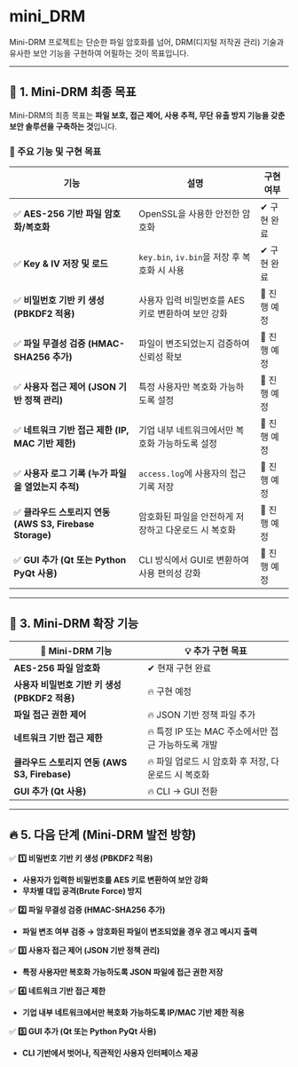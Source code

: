 # mini_DRM

Mini-DRM 프로젝트는 단순한 파일 암호화를 넘어, DRM(디지털 저작권 관리) 기술과 유사한 보안 기능을 구현하여 어필하는 것이 목표입니다.

---

## 🎯 1. Mini-DRM 최종 목표
Mini-DRM의 최종 목표는 **파일 보호, 접근 제어, 사용 추적, 무단 유출 방지 기능을 갖춘 보안 솔루션을 구축하는 것**입니다.

### 🔐 주요 기능 및 구현 목표
| 기능 | 설명 | 구현 여부 |
|------|------|----------|
| ✅ **AES-256 기반 파일 암호화/복호화** | OpenSSL을 사용한 안전한 암호화 | ✔ 구현 완료 |
| ✅ **Key & IV 저장 및 로드** | `key.bin`, `iv.bin`을 저장 후 복호화 시 사용 | ✔ 구현 완료 |
| ✅ **비밀번호 기반 키 생성 (PBKDF2 적용)** | 사용자 입력 비밀번호를 AES 키로 변환하여 보안 강화 | 🚧 진행 예정 |
| ✅ **파일 무결성 검증 (HMAC-SHA256 추가)** | 파일이 변조되었는지 검증하여 신뢰성 확보 | 🚧 진행 예정 |
| ✅ **사용자 접근 제어 (JSON 기반 정책 관리)** | 특정 사용자만 복호화 가능하도록 설정 | 🚧 진행 예정 |
| ✅ **네트워크 기반 접근 제한 (IP, MAC 기반 제한)** | 기업 내부 네트워크에서만 복호화 가능하도록 설정 | 🚧 진행 예정 |
| ✅ **사용자 로그 기록 (누가 파일을 열었는지 추적)** | `access.log`에 사용자의 접근 기록 저장 | 🚧 진행 예정 |
| ✅ **클라우드 스토리지 연동 (AWS S3, Firebase Storage)** | 암호화된 파일을 안전하게 저장하고 다운로드 시 복호화 | 🚧 진행 예정 |
| ✅ **GUI 추가 (Qt 또는 Python PyQt 사용)** | CLI 방식에서 GUI로 변환하여 사용 편의성 강화 | 🚧 진행 예정 |

---


## 🚀 3. Mini-DRM 확장 기능  
| 🚀 **Mini-DRM 기능** | 💡 **추가 구현 목표** |
|------------------|-----------------|
| **AES-256 파일 암호화** | ✔ 현재 구현 완료 |
| **사용자 비밀번호 기반 키 생성 (PBKDF2 적용)** | 🔥 구현 예정 |
| **파일 접근 권한 제어** | 🔥 JSON 기반 정책 파일 추가 |
| **네트워크 기반 접근 제한** | 🔥 특정 IP 또는 MAC 주소에서만 접근 가능하도록 개발 |
| **클라우드 스토리지 연동 (AWS S3, Firebase)** | 🔥 파일 업로드 시 암호화 후 저장, 다운로드 시 복호화 |
| **GUI 추가 (Qt 사용)** | 🔥 CLI → GUI 전환 |
---


## **🔥 5. 다음 단계 (Mini-DRM 발전 방향)**
✅ **1️⃣ 비밀번호 기반 키 생성 (PBKDF2 적용)**
   - **사용자가 입력한 비밀번호를 AES 키로 변환하여 보안 강화**
   - **무차별 대입 공격(Brute Force) 방지**

✅ **2️⃣ 파일 무결성 검증 (HMAC-SHA256 추가)**
   - **파일 변조 여부 검증 → 암호화된 파일이 변조되었을 경우 경고 메시지 출력**

✅ **3️⃣ 사용자 접근 제어 (JSON 기반 정책 관리)**
   - **특정 사용자만 복호화 가능하도록 JSON 파일에 접근 권한 저장**

✅ **4️⃣ 네트워크 기반 접근 제한**
   - **기업 내부 네트워크에서만 복호화 가능하도록 IP/MAC 기반 제한 적용**

✅ **5️⃣ GUI 추가 (Qt 또는 Python PyQt 사용)**
   - **CLI 기반에서 벗어나, 직관적인 사용자 인터페이스 제공**